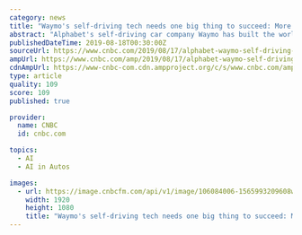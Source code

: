 ```yaml
---
category: news
title: "Waymo's self-driving tech needs one big thing to succeed: More humans"
abstract: "Alphabet's self-driving car company Waymo has built the world's smartest vehicles with access to the world's best artificial intelligence, but there's one barrier that it might have underestimated: people. In the last few months, the company has gained ..."
publishedDateTime: 2019-08-18T00:30:00Z
sourceUrl: https://www.cnbc.com/2019/08/17/alphabet-waymo-self-driving-tech-needs-more-humans.html
ampUrl: https://www.cnbc.com/amp/2019/08/17/alphabet-waymo-self-driving-tech-needs-more-humans.html
cdnAmpUrl: https://www-cnbc-com.cdn.ampproject.org/c/s/www.cnbc.com/amp/2019/08/17/alphabet-waymo-self-driving-tech-needs-more-humans.html
type: article
quality: 109
score: 109
published: true

provider:
  name: CNBC
  id: cnbc.com

topics:
  - AI
  - AI in Autos

images:
  - url: https://image.cnbcfm.com/api/v1/image/106084006-1565993209608waymo-03.jpg?v=1565993222
    width: 1920
    height: 1080
    title: "Waymo's self-driving tech needs one big thing to succeed: More humans"
---
```

